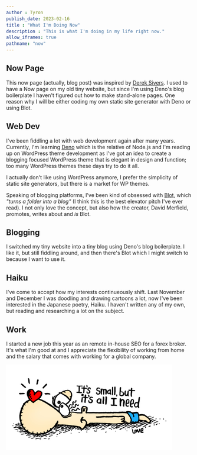 ```yaml
---
author : Tyron
publish_date: 2023-02-16
title : "What I'm Doing Now"
description : "This is what I'm doing in my life right now."
allow_iframes: true
pathname: "now"
---
```


## Now Page
This now page (actually, blog post) was inspired by [Derek Sivers](https://nownownow.com/about). I used to have a Now page on my old tiny website, but since I'm using Deno's blog boilerplate I haven't figured out how to make stand-alone pages. One reason why I will be either coding my own static site generator with Deno or using Blot.

## Web Dev
I've been fiddling a lot with web development again after many years. Currently, I'm learning [Deno](https://deno.land/) which is the relative of Node.js and I'm reading up on WordPress theme development as I've got an idea to create a blogging focused WordPress theme that is elegant in design and function; too many WordPress themes these days try to do it all.

I actually don't like using WordPress anymore, I prefer the simplicity of static site generators, but there is a market for WP themes.

Speaking of blogging platforms, I've been kind of obsessed with [Blot](https://blot.im/), which <em>"turns a folder into a blog"</em> (I think this is the best elevator pitch I've ever read). I not only love the concept, but also how the creator, David Merfield, promotes, writes about and <em>is</em> Blot.

## Blogging
I switched my tiny website into a tiny blog using Deno's blog boilerplate. I like it, but still fiddling around, and then there's Blot which I might switch to because I want to use it.

## Haiku
I've come to accept how my interests continueously shift. Last November and December I was doodling and drawing cartoons a lot, now I've been interested in the Japanese poetry, Haiku. I haven't written any of my own, but reading and researching a lot on the subject.

## Work
I started a new job this year as an remote in-house SEO for a forex broker. It's what I'm good at and I appreciate the flexibility of working from home and the salary that comes with working for a global company.

<img src="../images/All_I_Need_small.jpg" />